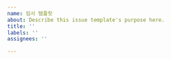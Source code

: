 ```yaml
---
name: 임시 템플릿
about: Describe this issue template's purpose here.
title: ''
labels: ''
assignees: ''

---
```



